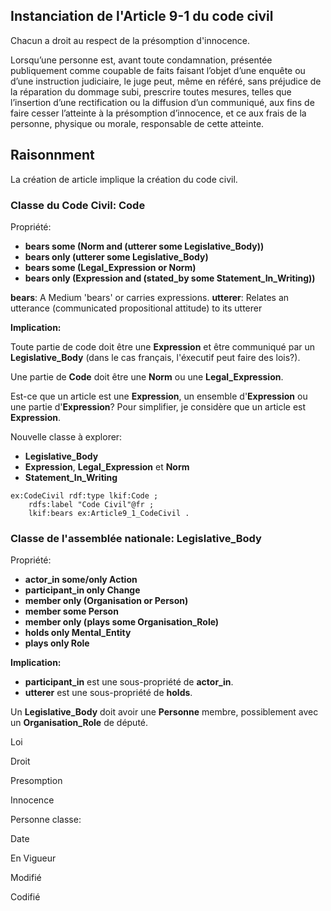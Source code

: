 ## Instanciation de l'Article 9-1 du code civil

Chacun a droit au respect de la présomption d'innocence.

Lorsqu’une personne est, avant toute condamnation, présentée publiquement comme coupable de faits faisant l’objet d’une enquête ou d’une instruction judiciaire, le juge peut, même en référé, sans préjudice de la réparation du dommage subi, prescrire toutes mesures, telles que l’insertion d’une rectification ou la diffusion d’un communiqué, aux fins de faire cesser l’atteinte à la présomption d’innocence, et ce aux frais de la personne, physique ou morale, responsable de cette atteinte.

## Raisonnment

La création de article implique la création du code civil.

### Classe du Code Civil: **Code**

Propriété:
- **bears some (Norm and (utterer some Legislative_Body))**
- **bears only (utterer some Legislative_Body)**
- **bears some (Legal_Expression or Norm)**
- **bears only (Expression and (stated_by some Statement_In_Writing))**

**bears**: A Medium 'bears' or carries expressions.
**utterer**: Relates an utterance (communicated propositional attitude) to its utterer

**Implication:**

Toute partie de code doit être une **Expression** et être communiqué par un **Legislative_Body** (dans le cas français, l'éxecutif  peut faire des lois?).

Une partie de **Code** doit être une **Norm** ou une **Legal_Expression**.

Est-ce que un article est une **Expression**, un ensemble d'**Expression** ou une partie d'**Expression**? Pour simplifier, je considère que un article est **Expression**.

Nouvelle classe à explorer:
- **Legislative_Body**
- **Expression**, **Legal_Expression** et **Norm**
- **Statement_In_Writing**

```ttl
ex:CodeCivil rdf:type lkif:Code ;
    rdfs:label "Code Civil"@fr ;
    lkif:bears ex:Article9_1_CodeCivil .
```

### Classe de l'assemblée nationale: **Legislative_Body**

Propriété:
- **actor_in some/only Action**
- **participant_in only Change**
- **member only (Organisation or Person)**
- **member some Person**
- **member only (plays some Organisation_Role)**
- **holds only Mental_Entity**
- **plays only Role**

**Implication:**

- **participant_in** est une sous-propriété de **actor_in**.
- **utterer** est une sous-propriété de **holds**.

Un **Legislative_Body** doit avoir une **Personne** membre, possiblement avec un **Organisation_Role** de député.











Loi

Droit

Presomption

Innocence

Personne
classe: 

Date

En Vigueur

Modifié

Codifié



